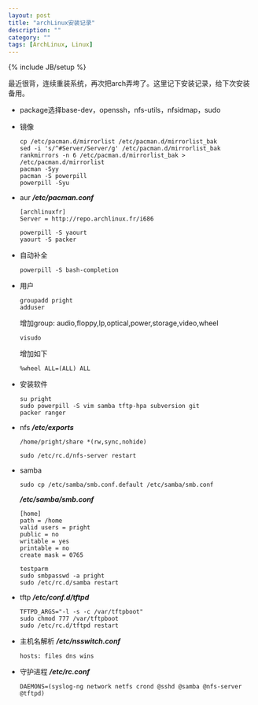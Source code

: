 ```yaml
---
layout: post
title: "archLinux安装记录"
description: ""
category: ""
tags: [ArchLinux, Linux]
---
```

{% include JB/setup %}

最近很背，连续重装系统，再次把arch弄垮了。这里记下安装记录，给下次安装备用。

* package选择base-dev，openssh，nfs-utils，nfsidmap，sudo

* 镜像

  ```
  cp /etc/pacman.d/mirrorlist /etc/pacman.d/mirrorlist_bak
  sed -i 's/^#Server/Server/g' /etc/pacman.d/mirrorlist_bak
  rankmirrors -n 6 /etc/pacman.d/mirrorlist_bak > /etc/pacman.d/mirrorlist
  pacman -Syy
  pacman -S powerpill
  powerpill -Syu 
  ```

* aur
  **_/etc/pacman.conf_**
  
  ```
  [archlinuxfr]
  Server = http://repo.archlinux.fr/i686
  ```
  
  ```
  powerpill -S yaourt
  yaourt -S packer
  ```

* 自动补全

  ```
  powerpill -S bash-completion
  ```

* 用户
  
  ```
  groupadd pright
  adduser
  ```
  
  增加group: audio,floppy,lp,optical,power,storage,video,wheel
  
  ```
  visudo
  ```
  
  增加如下
  
  ```
  %wheel ALL=(ALL) ALL
  ```

* 安装软件
  
  ```
  su pright
  sudo powerpill -S vim samba tftp-hpa subversion git
  packer ranger
  ```

* nfs
  **_/etc/exports_**
  
  ```
  /home/pright/share *(rw,sync,nohide)
  ```
  
  ```
  sudo /etc/rc.d/nfs-server restart
  ```

* samba
  
  ```
  sudo cp /etc/samba/smb.conf.default /etc/samba/smb.conf
  ```
  
  **_/etc/samba/smb.conf_**
  
  ```
  [home]
  path = /home
  valid users = pright
  public = no
  writable = yes
  printable = no
  create mask = 0765
  ```
  
  ```
  testparm
  sudo smbpasswd -a pright
  sudo /etc/rc.d/samba restart
  ```

* tftp
  **_/etc/conf.d/tftpd_**
  
  ```
  TFTPD_ARGS="-l -s -c /var/tftpboot"
  sudo chmod 777 /var/tftpboot
  sudo /etc/rc.d/tftpd restart
  ```

* 主机名解析
  **_/etc/nsswitch.conf_**
  
  ```
  hosts: files dns wins
  ```

* 守护进程
  **_/etc/rc.conf_**
  
  ```
  DAEMONS=(syslog-ng network netfs crond @sshd @samba @nfs-server @tftpd)
  ```
